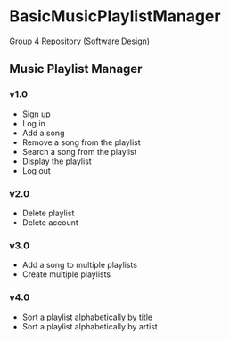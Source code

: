 # BasicMusicPlaylistManager
Group 4 Repository (Software Design)

## Music Playlist Manager
### v1.0
- Sign up
- Log in
- Add a song
- Remove a song from the playlist
- Search a song from the playlist
- Display the playlist
- Log out

### v2.0
- Delete playlist
- Delete account

### v3.0
- Add a song to multiple playlists
- Create multiple playlists

### v4.0
- Sort a playlist alphabetically by title
- Sort a playlist alphabetically by artist
